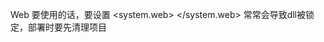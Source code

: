 ﻿Web 要使用的话，要设置
    <system.web>
		<!-- 
		跳过强名称签名校验(Spire 破解版本用到）
		管理员身份运行 powershell:
		reg ADD "HKEY_LOCAL_MACHINE\SOFTWARE\Microsoft\StrongName\Verification\*,af24b530b87e22f1" 
		reg ADD "HKEY_LOCAL_MACHINE\SOFTWARE\Wow6432Node\Microsoft\StrongName\Verification\*,af24b530b87e22f1" 
		-->
		<hostingEnvironment shadowCopyBinAssemblies="false" />
	</system.web>
	常常会导致dll被锁定，部署时要先清理项目